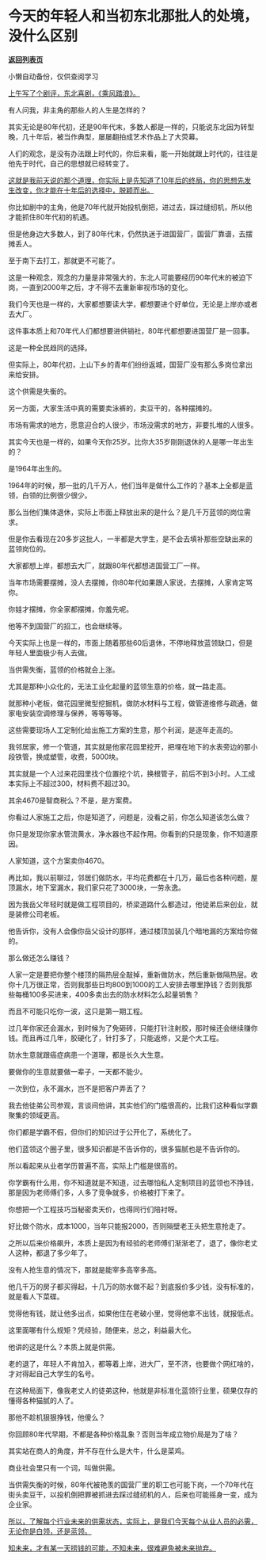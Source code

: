 # 今天的年轻人和当初东北那批人的处境，没什么区别

[**返回列表页**](/gzh/记忆承载3)

小懒自动备份，仅供查阅学习

[上午写了个剧评，东北喜剧，《乘风踏浪》。](http://mp.weixin.qq.com/s?__biz=MzU0MjYwNDU2Mw==&mid=2247514401&idx=1&sn=54ec5265bcae2f65ba7fff8209927aad&chksm=fb1ad55dcc6d5c4b98a840f3309709899799465811357f3973ab6ee1290c176e83dfad96a13e&scene=21#wechat_redirect)

有人问我，非主角的那些人的人生是怎样的？  

其实无论是80年代初，还是90年代末，多数人都是一样的，只能说东北因为转型晚，几十年后，被当作典型，屡屡翻拍成艺术作品上了大荧幕。  

人们的观念，是没有办法跟上时代的，你后来看，能一开始就跟上时代的，往往是他先于时代，自己的思想就已经转变了。

[这就是我前天说的那个道理，你实际上是先知道了10年后的终局，你的思想先发生改变，你才能在十年后的选择中，脱颖而出。](http://mp.weixin.qq.com/s?__biz=MzkwMzQ1MzczOQ==&mid=2247484114&idx=1&sn=3322cc22a92fd380ff653809f1b04146&chksm=c0974f96f7e0c680af3bf9424396e53a4ad05f605a0bae2d64c7ca2cfb2181abf0bff3302732&scene=21#wechat_redirect)

你比如剧中的主角，他是70年代就开始投机倒把，进过去，踩过缝纫机，所以他才能抓住80年代初的机遇。  

但是他身边大多数人，到了80年代末，仍然执迷于进国营厂，国营厂靠谱，去摆摊丢人。  

至于南下去打工，那就更不可能了。  

这是一种观念，观念的力量是非常强大的，东北人可能要经历90年代末的被迫下岗，一直到2000年之后，才不得不去重新审视市场的变化。

我们今天也是一样的，大家都想要读大学，都想要进个好单位，无论是上岸亦或者去大厂。  

这件事本质上和70年代人们都想要进供销社，80年代都想要进国营厂是一回事。

这是一种全民趋同的选择。

但实际上，80年代初，上山下乡的青年们纷纷返城，国营厂没有那么多岗位拿出来给安排。

这个供需是失衡的。  

另一方面，大家生活中真的需要卖泳裤的，卖豆干的，各种摆摊的。  

市场有需求的地方，愿意迎合的人很少，市场没需求的地方，非要扎堆的人很多。  

其实今天也是一样的，如果今天你25岁。比你大35岁刚刚退休的人是哪一年出生的？

是1964年出生的。  

1964年的时候，那一批的几千万人，他们当年是做什么工作的？基本上全都是蓝领，白领的比例很少很少。  

那么当他们集体退休，实际上市面上释放出来的是什么？是几千万蓝领的岗位需求。  

但是你去看现在20多岁这批人，一半都是大学生，是不会去填补那些空缺出来的蓝领岗位的。  

大家都想上岸，都想去大厂，就跟80年代都想进国营工厂一样。  

当年市场需要摆摊，没人去摆摊，你80年代如果跟人家说，去摆摊，人家肯定骂你。  

你娃才摆摊，你全家都摆摊，你羞先呢。

他等不到国营厂的招工，也会继续等。  

今天实际上也是一样的，市面上随着那些60后退休，不停地释放蓝领缺口，但是年轻人里面极少有人去做。  

当供需失衡，蓝领的价格就会上涨。

尤其是那种小众化的，无法工业化起量的蓝领生意的价格，就一路走高。  

就那种小老板，做花园里微型挖掘机，做防水材料与工程，做管道维修与疏通，做家电安装空调修理与保养，等等等等。  

这些需要现场人工定制化给出施工方案的生意，那个利润，是逐年走高的。  

我邻居家，修一个管道，其实就是他家花园里挖开，把埋在地下的水表旁边的那小段铁管，换成塑管，收费，5000块。  

其实就是一个人过来花园里找个位置挖个坑，换根管子，前后不到3小时。人工成本实际上不超过300，材料费不超过30。

其余4670是智商税么？不是，是方案费。

你看过人家施工之后，你是知道了，问题是，没看之前，你怎么知道该怎么做？

你只是发现你家水管流黄水，净水器也不起作用。你看到的只是现象，你不知道原因。

人家知道，这个方案卖你4670。

再比如，我以前聊过，邻居们做防水，平均花费都在十几万，最后也各种问题，屋顶漏水，地下室漏水，我们家只花了3000块，一劳永逸。

因为我岳父年轻时就是做工程项目的，桥梁道路什么都造过，他徒弟后来创业，就是装修公司老板。

他告诉你，没有人会像你岳父设计的那样，通过楼顶加装几个暗地漏的方案给你做的。

那么做还怎么赚钱？  

人家一定是要把你整个楼顶的隔热层全敲掉，重新做防水，然后重新做隔热层。收你十几万很正常，否则我那些日均800到1000的工人安排去哪里挣钱？否则我那些每桶100多买进来，400多卖出去的防水材料怎么起量销售？  

而且不可能只吃你一波，这只是第一期工程。  

过几年你家还会漏水，到时候为了免砸砖，只能打针注射胶，那时候还会继续赚你钱。而且再过几年，胶硬化了，针打多了，只能返修，又是个大工程。

防水生意就跟癌症病患一个道理，都是长久大生意。  

要做你的生意就要做一辈子，一天都不能少。  

一次到位，永不漏水，岂不是把客户弄丢了？  

我去他徒弟公司参观，言谈间他讲，其实他们的门槛很高的，比我们这种看似学霸聚集的领域更高。

你们都是学霸不假，但你们的知识过于公开化了，系统化了。

他们蓝领这个圈子里，很多知识都是不告诉你的，很多猫腻也是不告诉你的。

所以看起来从业者学历普遍不高，实际上门槛是很高的。

你学霸有什么用，你不知道就是不知道，过去哪怕私人定制项目的蓝领也不挣钱，那是因为老师傅们多，人多了竞争就多，价格被打下来了。

你想把一个工程技巧当秘密卖天价，也得同行们陪衬呀。

好比做个防水，成本1000，当年只能报2000，否则隔壁老王头把生意抢走了。

之所以后来价格飙升，本质上是因为有经验的老师傅们渐渐老了，退了，像你老丈人这种，都退了多少年了。

没有人抢生意的情况下，那就是能宰多高宰多高。

他几千万的房子都买得起，十几万的防水做不起？到底报价多少钱，没有标准的，就是看人下菜碟。

觉得他有钱，就让他多出点，如果他住在老破小里，觉得他拿不出钱，就报低点。

这里面哪有什么规矩？凭经验，随便来，总之，利益最大化。

他讲的这是什么？本质上就是供需。

老的退了，年轻人不肯加入，都等着上岸，进大厂，至不济，也要做个网红啥的，才对得起自己大学生的名号。

在这种局面下，像我老丈人的徒弟这种，他就是非标准化蓝领行业里，硕果仅存的懂得各种猫腻的人了。  

那他不趁机狠狠挣钱，他傻么？  

你回顾80年代早期，不都是各种价格乱象？否则当年成立物价局是为了啥？  

其实站在商人的角度，并不存在什么是大牛，什么是菜鸡。

商业社会里只有一个词，叫做供需。  

当供需失衡的时候，80年代被艳羡的国营厂里的职工也可能下岗，一个70年代在街头卖豆干，以投机倒把罪被抓进去踩过缝纫机的人，后来也可能摇身一变，成为企业家。

[所以，了解每个行业未来的供需状态，实际上，是我们今天每个从业人员的必需，无论你是白领，还是蓝领。](http://mp.weixin.qq.com/s?__biz=MzkwMzQ1MzczOQ==&mid=2247484114&idx=1&sn=3322cc22a92fd380ff653809f1b04146&chksm=c0974f96f7e0c680af3bf9424396e53a4ad05f605a0bae2d64c7ca2cfb2181abf0bff3302732&scene=21#wechat_redirect)

[知未来，才有某一天捞钱的可能，不知未来，很难避免被未来抛弃。](http://mp.weixin.qq.com/s?__biz=MzkwMzQ1MzczOQ==&mid=2247484114&idx=1&sn=3322cc22a92fd380ff653809f1b04146&chksm=c0974f96f7e0c680af3bf9424396e53a4ad05f605a0bae2d64c7ca2cfb2181abf0bff3302732&scene=21#wechat_redirect)

